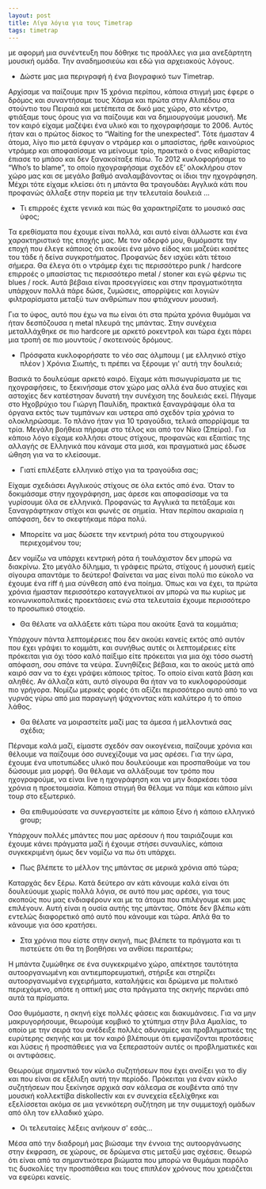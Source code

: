 ```yaml
---
layout: post
title: Λίγα λόγια για τους Timetrap
tags: timetrap
---
```


με αφορμή μια συνέντευξη που δόθηκε τις προάλλες για μια ανεξάρτητη μουσική ομάδα.
Την αναδημοσιεύω και εδώ για αρχειακούς λόγους.

* Δώστε μας μια περιγραφή ή ένα βιογραφικό των Timetrap.

Αρχίσαμε να παίζουμε πριν 15 χρόνια περίπου, κάποια στιγμή μας έφερε ο δρόμος και
συναντήσαμε τους Χάσμα και πρώτα στην Αλιπέδου στα στούντιο του Πειραιά και
μετέπειτα σε δικό μας χώρο, στο κέντρο, φτιάξαμε τους όρους για να παίζουμε και
να δημιουργούμε μουσική. Με τον καιρό είχαμε μαζέψει ένα υλικό και το ηχογραφήσαμε
το 2006. Αυτός ήταν και ο πρώτος δίσκος το “Waiting for the unexpected”. Τότε
ήμασταν 4 άτομα, λίγο πιο μετά έφυγαν ο ντράμερ και ο μπασίστας, ήρθε καινούριος
ντράμερ και αποφασίσαμε να μείνουμε τρίο, πρακτικά ο ένας κιθαρίστας έπιασε το
μπάσο και δεν ξανακοίταξε πίσω.  Το 2012 κυκλοφορήσαμε το “Who’s to blame”, το
οποίο ηχογραφήσαμε σχεδόν εξ’ ολοκλήρου στον χώρο μας και σε μεγάλο βαθμό
αναλαμβάνοντας οι ίδιοι την ηχογράφηση. Μέχρι τότε είχαμε κλείσει ότι η μπάντα
θα τραγουδάει Αγγλικά κάτι που προφανώς άλλαξε στην πορεία με την τελευταία δουλειά ...

<!--more-->

* Τι επιρροές έχετε γενικά και πώς θα χαρακτηρίζατε το μουσικό σας ύφος;

Τα ερεθίσματα που έχουμε είναι πολλά, και αυτό είναι άλλωστε και ένα χαρακτηριστικό
της εποχής μας. Με τον αδερφό μου, θυμόμαστε την εποχή που έλεγε κάποιος ότι ακούει
ένα μόνο είδος και μαζεύει κασέτες του τάδε ή δείνα συγκροτήματος. Προφανώς δεν
ισχύει κάτι τέτοιο σήμερα. Θα έλεγα ότι ο ντράμερ έχει τις περισσότερο punk /
hardcore επιρροές ο μπασίστας τις περισσότερο metal / stoner και εγώ φέρνω τις
blues / rock. Αυτά βέβαια είναι προσεγγίσεις και στην πραγματικότητα υπάρχουν
πολλά πάρε δώσε, ζυμώσεις, απορρίψεις και λογιών φιλτραρίσματα μεταξύ των
ανθρώπων που φτιάχνουν μουσική.

Για το ύφος, αυτό που έχω να πω είναι ότι στα πρώτα χρόνια θυμάμαι να ήταν
δεσπόζουσα η metal πλευρά της μπάντας. Στην συνέχεια μεταλλάχθηκε σε πιο hardcore
με αρκετό ροκεντρολ και τώρα έχει πάρει μια τροπή σε πιο μουντούς / σκοτεινούς δρόμους.

* Πρόσφατα κυκλοφορήσατε το νέο σας άλμπουμ ( με ελληνικό στίχο πλέον ) Χρόνια Σιωπής,
τι πρέπει να ξέρουμε γι' αυτή την δουλειά;

Βασικά το δουλεύαμε αρκετό καιρό. Είχαμε κάτι πισωγυρίσματα με τις ηχογραφήσεις,
το ξεκινήσαμε στον χώρο μας αλλά ένα δυο ατυχίες και αστοχίες δεν κατέστησαν
δυνατή την συνέχιση της δουλειάς εκεί. Πήγαμε στο Ηχοβρύχιο του Γιώργη Παυλίδη,
πρακτικά ξαναγράψαμε όλα τα όργανα εκτός των τυμπάνων και υστερα από σχεδόν τρία
χρόνια το ολοκληρώσαμε. Το πλάνο ήταν για 10 τραγούδια, τελικά απορρίψαμε τα τρία.
Μεγάλη βοήθεια πήραμε στο τέλος και από τον Νίκο (Σπείρα). Για κάποιο λόγο είχαμε
κολλήσει στους στίχους, προφανώς και εξαιτίας της αλλαγής σε Ελληνικά που κάναμε
στα μισά, και πραγματικά μας έδωσε ώθηση για να το κλείσουμε.


* Γιατί επιλέξατε ελληνικό στίχο για τα τραγούδια σας;

Είχαμε σχεδιάσει Αγγλικούς στίχους σε όλα εκτός από ένα. Όταν το δοκιμάσαμε στην
ηχογράφηση, μας άρεσε και αποφασίσαμε να τα γυρίσουμε όλα σε ελληνικά. Προφανώς
τα Αγγλικά τα πετάξαμε και ξαναγράφτηκαν στίχοι και φωνές σε σημεία. Ήταν περίπου
ακαριαία η απόφαση, δεν το σκεφτήκαμε πάρα πολύ.

*  Μπορείτε να μας δώσετε την κεντρική ρότα του στιχουργικού περιεχομένου του;

Δεν νομίζω να υπάρχει κεντρική ρότα ή τουλάχιστον δεν μπορώ να διακρίνω. Στο μεγάλο
δίλημμα, τι γράφεις πρώτα, στίχους ή μουσική εμείς σίγουρα απαντάμε το δεύτερο!
Φαίνεται να μας είναι πολύ πιο εύκολο να έχουμε ένα riff ή μια σύνθεση από ένα ποίημα.
Όπως και να έχει, τα πρώτα χρόνια ήμασταν περισσότερο καταγγελτικοί αν μπορώ να πω
κυρίως με κοινωνικοπολιτικές προεκτάσεις ενώ στα τελευταία έχουμε περισσότερο το προσωπικό στοιχείο.

* Θα θέλατε να αλλάξετε κάτι τώρα που ακούτε ξανά τα κομμάτια;

Υπάρχουν πάντα λεπτομέρειες που δεν ακούει κανείς εκτός από αυτόν που έχει γράψει
το κομμάτι, και συνήθως αυτές οι λεπτομέρειες είτε πρόκειται για όχι τόσο καλό
παίξιμο είτε πρόκειται για μια όχι τόσο σωστή απόφαση, σου σπάνε τα νεύρα.
Συνηθίζεις βέβαια, και το ακούς μετά από καιρό σαν να το έχει γράψει κάποιος
τρίτος. Το οποίο είναι κατά βάση και αληθές. Αν άλλαζα κάτι, αυτό σίγουρα θα ήταν
να το κυκλοφορούσαμε πιο γρήγορα. Νομίζω μερικές φορές ότι αξίζει περισσότερο
αυτό από το να γυρνάς γύρω από μια παραγωγή ψάχνοντας κάτι καλύτερο ή το όποιο λάθος.

*  Θα θέλατε να μοιραστείτε μαζί μας τα άμεσα ή μελλοντικά σας σχέδια;

Πέρναμε καλά μαζί, είμαστε σχεδόν σαν οικογένεια, παίζουμε χρόνια και θέλουμε να
παίζουμε όσο συνεχίζουμε να μας αρέσει. Για την ώρα, έχουμε ένα υποτυπώδες υλικό
που δουλεύουμε και προσπαθούμε να του δώσουμε μια μορφή. Θα θέλαμε να αλλάξουμε
τον τρόπο που ηχογραφούμε, να είναι live η ηχογράφηση και να μην διαρκέσει τόσα
χρόνια η προετοιμασία. Κάποια στιγμή θα θέλαμε να πάμε και κάποιο μίνι τουρ στο
εξωτερικό.

* Θα επιθυμούσατε να συνεργαστείτε με κάποιο ξένο ή κάποιο ελληνικό group;

Υπάρχουν πολλές μπάντες που μας αρέσουν ή που ταιριάζουμε και έχουμε κάνει πράγματα
μαζί ή έχουμε στήσει συναυλίες, κάποια συγκεκριμένη όμως δεν νομίζω να πω ότι υπάρχει.

*  Πως βλέπετε το μέλλον της μπάντας σε μερικά χρόνια από τώρα;

Καταρχάς δεν ξέρω. Κατά δεύτερο αν κάτι κάνουμε καλά είναι ότι δουλεύουμε χωρίς
πολλά λόγια, σε αυτό που μας αρέσει, για τους σκοπούς που μας ενδιαφέρουν και με
τα άτομα που επιλέγουμε και μας επιλέγουν. Αυτή είναι η ουσία αυτής της μπάντας.
Οπότε δεν βλέπω κάτι εντελώς διαφορετικό από αυτό που κάνουμε και τώρα.
Απλά θα το κάνουμε για όσο κρατήσει.

* Στα χρόνια που είστε στην σκηνή, πως βλέπετε τα πράγματα και τι πιστεύετε ότι
θα τη βοηθήσει να ανθίσει περαιτέρω;


Η μπάντα ζυμώθηκε σε ένα συγκεκριμένο χώρο, απέκτησε ταυτότητα αυτοοργανωμένη και
αντιεμπορευματική, στήριξε και στηρίζει αυτοοργανωμένα εγχειρήματα, καταλήψεις και
δρώμενα με πολιτικό περιεχόμενο, οπότε η οπτική μας στα πράγματα της σκηνής περνάει
από αυτά τα πρίσματα.

Οσο θυμόμαστε, η σκηνή είχε πολλές φάσεις και διακυμάνσεις. Για να μην μακρυγορήσουμε,
θεωρούμε κομβικό το χτύπημα στην βιλα Αμαλίας, το οποίο με την σειρά του ανέδειξε
πολλές αδυναμίες και προβληματικές της ευρύτερης σκηνής και με τον καιρό βλέπουμε
ότι εμφανίζονται προτάσεις και λύσεις ή προσπάθειες για να ξεπεραστούν αυτές οι
προβληματικές και οι αντιφάσεις.

Θεωρούμε σημαντικό τον κύκλο συζητήσεων που έχει ανοίξει για το diy και που είναι
σε εξέλιξη αυτή την περίοδο. Πρόκειται για έναν κύκλο συζητήσεων που ξεκίνησε αρχικά
σαν κάλεσμα σε κουβέντα από την μουσική κολλεκτίβα diskollectiv και εν συνεχεία
εξελίχθηκε και εξελίσσεται ακόμα σε μια γενικότερη συζήτηση με την συμμετοχή ομάδων
από όλη τον ελλαδικό χώρο.

* Οι τελευταίες λέξεις ανήκουν σ' εσάς...

Μέσα από την διαδρομή μας βιώσαμε την έννοια της αυτοοργάνωσης στην έκφραση, σε
χώρους, σε δρώμενα στις μεταξύ μας σχέσεις. Θεωρώ ότι είναι από τα σημαντικότερα
βιώματα που μπορώ να θυμάμαι παρόλο τις δυσκολίες την προσπάθεια και τους επιπλέον
χρόνους που χρειάζεται να εφεύρει κανείς.
